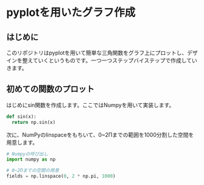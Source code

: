 # pyplotを用いたグラフ作成
## はじめに
このリポジトリはpyplotを用いて簡単な三角関数をグラフ上にプロットし、デザインを整えていくというものです。一つ一つステップバイステップで作成していきます。
## 初めての関数のプロット
はじめにsin関数を作成します。ここではNumpyを用いて実装します。
```python
def sin(x):
  return np.sin(x)
```
次に、NumPyのlinspaceをもちいて、0~2Πまでの範囲を1000分割した空間を用意します。
```python
# Numpyの呼び出し
import numpy as np

# 0~2Πまでの空間の用意
fields = np.linspace(0, 2 * np.pi, 1000)
```
